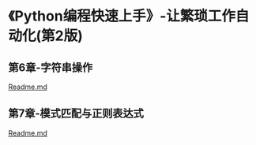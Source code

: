 # 《Python编程快速上手》-让繁琐工作自动化(第2版)

## 第6章-字符串操作

[Readme.md](https://github.com/niu0217/PythonBooks/blob/main/Automate-Tedious-Tasks/Dev/Chapter6/Readme.md)

## 第7章-模式匹配与正则表达式

[Readme.md](https://github.com/niu0217/PythonBooks/blob/main/Automate-Tedious-Tasks/Dev/Chapter7/Readme.md)
